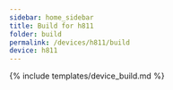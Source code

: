 ```yaml
---
sidebar: home_sidebar
title: Build for h811
folder: build
permalink: /devices/h811/build
device: h811
---
```

{% include templates/device_build.md %}
